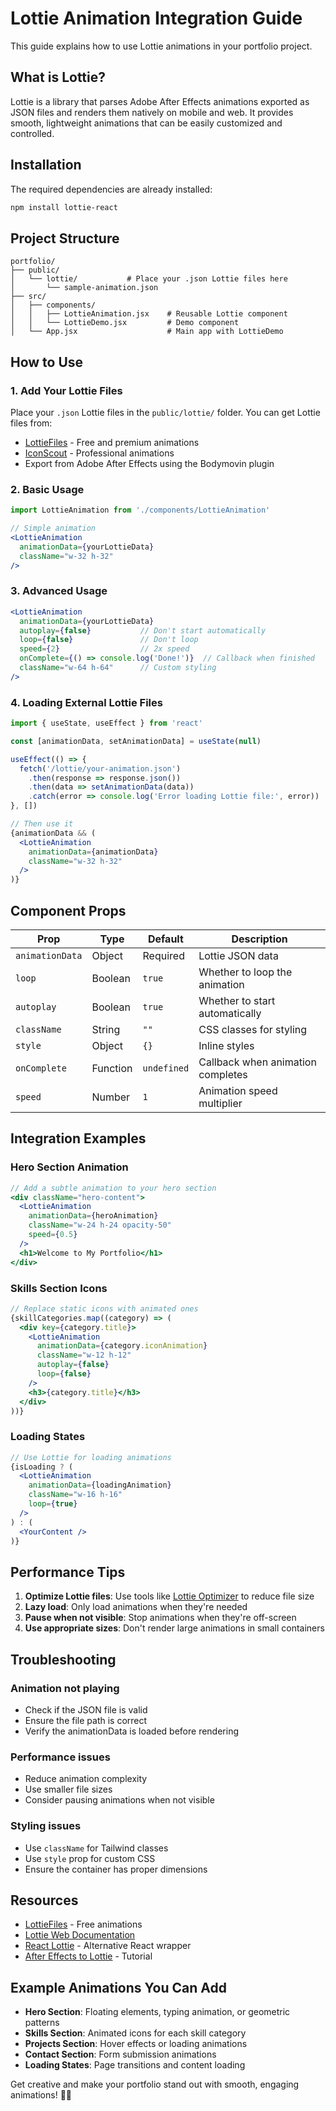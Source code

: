 # Lottie Animation Integration Guide

This guide explains how to use Lottie animations in your portfolio project.

## What is Lottie?

Lottie is a library that parses Adobe After Effects animations exported as JSON files and renders them natively on mobile and web. It provides smooth, lightweight animations that can be easily customized and controlled.

## Installation

The required dependencies are already installed:
```bash
npm install lottie-react
```

## Project Structure

```
portfolio/
├── public/
│   └── lottie/           # Place your .json Lottie files here
│       └── sample-animation.json
├── src/
│   ├── components/
│   │   ├── LottieAnimation.jsx    # Reusable Lottie component
│   │   └── LottieDemo.jsx         # Demo component
│   └── App.jsx                    # Main app with LottieDemo
```

## How to Use

### 1. Add Your Lottie Files

Place your `.json` Lottie files in the `public/lottie/` folder. You can get Lottie files from:
- [LottieFiles](https://lottiefiles.com/) - Free and premium animations
- [IconScout](https://iconscout.com/lotties) - Professional animations
- Export from Adobe After Effects using the Bodymovin plugin

### 2. Basic Usage

```jsx
import LottieAnimation from './components/LottieAnimation'

// Simple animation
<LottieAnimation
  animationData={yourLottieData}
  className="w-32 h-32"
/>
```

### 3. Advanced Usage

```jsx
<LottieAnimation
  animationData={yourLottieData}
  autoplay={false}           // Don't start automatically
  loop={false}               // Don't loop
  speed={2}                  // 2x speed
  onComplete={() => console.log('Done!')}  // Callback when finished
  className="w-64 h-64"      // Custom styling
/>
```

### 4. Loading External Lottie Files

```jsx
import { useState, useEffect } from 'react'

const [animationData, setAnimationData] = useState(null)

useEffect(() => {
  fetch('/lottie/your-animation.json')
    .then(response => response.json())
    .then(data => setAnimationData(data))
    .catch(error => console.log('Error loading Lottie file:', error))
}, [])

// Then use it
{animationData && (
  <LottieAnimation
    animationData={animationData}
    className="w-32 h-32"
  />
)}
```

## Component Props

| Prop | Type | Default | Description |
|------|------|---------|-------------|
| `animationData` | Object | Required | Lottie JSON data |
| `loop` | Boolean | `true` | Whether to loop the animation |
| `autoplay` | Boolean | `true` | Whether to start automatically |
| `className` | String | `""` | CSS classes for styling |
| `style` | Object | `{}` | Inline styles |
| `onComplete` | Function | `undefined` | Callback when animation completes |
| `speed` | Number | `1` | Animation speed multiplier |

## Integration Examples

### Hero Section Animation
```jsx
// Add a subtle animation to your hero section
<div className="hero-content">
  <LottieAnimation
    animationData={heroAnimation}
    className="w-24 h-24 opacity-50"
    speed={0.5}
  />
  <h1>Welcome to My Portfolio</h1>
</div>
```

### Skills Section Icons
```jsx
// Replace static icons with animated ones
{skillCategories.map((category) => (
  <div key={category.title}>
    <LottieAnimation
      animationData={category.iconAnimation}
      className="w-12 h-12"
      autoplay={false}
      loop={false}
    />
    <h3>{category.title}</h3>
  </div>
))}
```

### Loading States
```jsx
// Use Lottie for loading animations
{isLoading ? (
  <LottieAnimation
    animationData={loadingAnimation}
    className="w-16 h-16"
    loop={true}
  />
) : (
  <YourContent />
)}
```

## Performance Tips

1. **Optimize Lottie files**: Use tools like [Lottie Optimizer](https://lottiefiles.com/optimize) to reduce file size
2. **Lazy load**: Only load animations when they're needed
3. **Pause when not visible**: Stop animations when they're off-screen
4. **Use appropriate sizes**: Don't render large animations in small containers

## Troubleshooting

### Animation not playing
- Check if the JSON file is valid
- Ensure the file path is correct
- Verify the animationData is loaded before rendering

### Performance issues
- Reduce animation complexity
- Use smaller file sizes
- Consider pausing animations when not visible

### Styling issues
- Use `className` for Tailwind classes
- Use `style` prop for custom CSS
- Ensure the container has proper dimensions

## Resources

- [LottieFiles](https://lottiefiles.com/) - Free animations
- [Lottie Web Documentation](https://github.com/airbnb/lottie-web)
- [React Lottie](https://github.com/chenqingspring/react-lottie) - Alternative React wrapper
- [After Effects to Lottie](https://www.youtube.com/watch?v=5X7BxLpJUdE) - Tutorial

## Example Animations You Can Add

- **Hero Section**: Floating elements, typing animation, or geometric patterns
- **Skills Section**: Animated icons for each skill category
- **Projects Section**: Hover effects or loading animations
- **Contact Section**: Form submission animations
- **Loading States**: Page transitions and content loading

Get creative and make your portfolio stand out with smooth, engaging animations! 🎨✨
